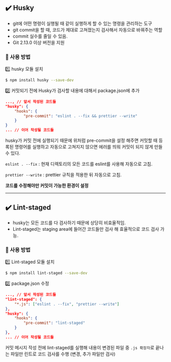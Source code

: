 ## ✔️ Husky

- git에 어떤 명령이 실행될 때 같이 실행하게 할 수 있는 명령을 관리하는 도구
- git commit을 할 때, 코드가 제대로 고쳐졌는지 검사해서 자동으로 바꿔주는 역할
- commit 실수를 줄일 수 있음.
- Git 2.13.0 이상 버전을 지원

### 🔎 사용 방법

1️⃣ husky 모듈 설치

```bash
$ npm install husky --save-dev
```

2️⃣ 커밋되기 전에 Husky가 검사할 내용에 대해서 package.json에 추가

```json
..., // 앞서 작성된 코드들 
"husky": { 
	"hooks": { 
		"pre-commit": "eslint . --fix && prettier --write"
	} 
} 
... // 이어 작성될 코드들
```

husky가 커밋 전에 실행되기 때문에 위처럼 pre-commit을 설정 해주면 커밋할 때 등록된 명령어를 실행하고   자동으로 고쳐지지 않으면 에러를 띄워 커밋이 되지 않게 만들 수 있다. 

`eslint . --fix` : 현재 디렉토리의 모든 코드를 eslint를 사용해 자동으로 고침.

`prettier --write` : prettier 규칙을 적용한 뒤 자동으로 고침.

**코드를 수정해야만 커밋이 가능한 환경이 설정** 

---

## ✔️ Lint-staged

- husky는 모든 코드를 다 검사하기 때문에 상당히 비효율적임.
- Lint-staged는 staging area에 들어간 코드들만 검사 해 효율적으로 코드 검사 가능.

### 🔎 사용 방법

1️⃣ Lint-staged 모듈 설치

```bash
$ npm install lint-staged --save-dev
```

2️⃣ package.json 수정

```json
..., // 앞서 작성된 코드들 
"lint-staged": { 
	"*.js": ["eslint . --fix", "prettier --write"] 
}, 
"husky": { 
	"hooks": { 
		"pre-commit": "lint-staged" 
	} 
}, 
... // 이어 작성될 코드들
```

커밋 메시지 작성 전에 lint-staged를 실행해 내용이 변경된 파일 중 `.js 확장자`로 끝나는 파일만 린트로 코드 검사를 수행 (변경, 추가 파일만 검사)
